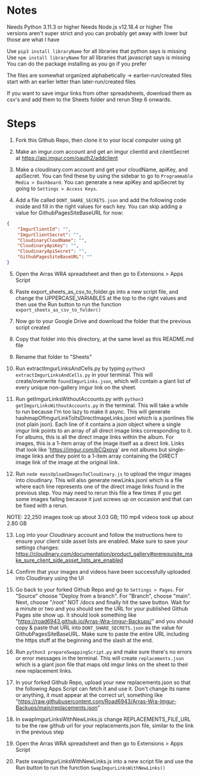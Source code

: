 # Notes

Needs Python 3.11.3 or higher
Needs Node.js v12.18.4 or higher
The versions aren't super strict and you can probably get away with lower but those are what I have

Use `pip3 install libraryName` for all libraries that python says is missing
Use `npm install libraryName` for all libraries that javascript says is missing
You can do the package installing as you go if you prefer

The files are somewhat organized alphabetically 
-> earlier-run/created files start with an earlier letter than later-run/created files

If you want to save imgur links from other spreadsheets, download them as csv's and add them to the Sheets folder and rerun Step 6 onwards.

# Steps

1. Fork this Github Repo, then clone it to your local computer using git

2. Make an imgur.com account and get an imgur clientId and clientSecret at https://api.imgur.com/oauth2/addclient

3. Make a cloudinary.com account and get your cloudName, apiKey, and apiSecret. You can find these by using the sidebar to go to `Programmable Media > Dashboard`. You can generate a new apiKey and apiSecret by going to `Settings > Access Keys`.

4. Add a file called `DONT_SHARE_SECRETS.json` and add the following code inside and fill in the right values for each key. You can skip adding a value for GithubPagesSiteBaseURL for now:

```json
{
    "ImgurClientId": "",
    "ImgurClientSecret": "",
    "CloudinaryCloudName": "",
    "CloudinaryApiKey": "",
    "CloudinaryApiSecret": "",
    "GithubPagesSiteBaseURL": ""
}
```

5. Open the Arras WRA spreadsheet and then go to Extensions > Apps Script

6. Paste export_sheets_as_csv_to_folder.gs into a new script file, and change the UPPERCASE_VARIABLES at the top to the right values and then use the Run button to run the function `export_sheets_as_csv_to_folder()`

7. Now go to your Google Drive and download the folder that the previous script created

8. Copy that folder into this directory, at the same level as this README.md file

9. Rename that folder to "Sheets"

10. Run extractImgurLinksAndCells.py by typing `python3 extractImgurLinksAndCells.py` in your terminal. This will create/overwrite `foundImgurLinks.json`, which will contain a giant list of every unique non-gallery imgur link on the sheet.

11. Run getImgurLinksWithoutAccounts.py with `python3 getImgurLinksWithoutAccounts.py` in the terminal. This will take a while to run because I'm too lazy to make it async. This will generate hashmapOfImgurLinkToItsDirectImageLinks.jsonl which is a jsonlines file (not plain json). Each line of it contains a json object where a single imgur link points to an array of all direct image links corresponding to it. For albums, this is all the direct image links within the album. For images, this is a 1-item array of the image itself as a direct link. Links that look like 'https://imgur.com/bCQxpva' are not albums but single-image links and they point to a 1-item array containing the DIRECT image link of the image at the original link.

12. Run `node massUploadImagesToCloudinary.js` to upload the imgur images into cloudinary. This will also generate newLinks.jsonl which is a file where each line represents one of the direct image links found in the previous step. You may need to rerun this file a few times if you get some images failing because it just screws up on occasion and that can be fixed with a rerun.

NOTE: 22,250 images took up about 3.03 GB; 110 mp4 videos took up about 2.80 GB

13. Log into your Cloudinary account and follow the instructions here to ensure your client side asset lists are enabled. Make sure to save your settings changes: 
https://cloudinary.com/documentation/product_gallery#prerequisite_make_sure_client_side_asset_lists_are_enabled
 
14. Confirm that your images and videos have been successfully uploaded into Cloudinary using the UI

15. Go back to your forked Github Repo and go to `Settings > Pages`. For "Source" choose "Deploy from a branch". For "Branch", choose "main". Next, choose "/root" NOT /docs and finally hit the save button. Wait for a minute or two and you should see the URL for your published Github Pages site show up. It should look something like "https://road6943.github.io/Arras-Wra-Imgur-Backups/" and you should copy & paste that URL into `DONT_SHARE_SECRETS.json` as the value for GithubPagesSiteBaseURL. Make sure to paste the entire URL including the https stuff at the beginning and the slash at the end.

16. Run `python3 prepareSwappingScript.py` and make sure there's no errors or error messages in the terminal. This will create `replacements.json` which is a giant json file that maps old imgur links on the sheet to their new replacement links.

17. In your forked Github Repo, upload your new replacements.json so that the following Apps Script can fetch it and use it. Don't change its name or anything, it must appear at the correct url, something like "https://raw.githubusercontent.com/Road6943/Arras-Wra-Imgur-Backups/main/replacements.json"

18. In swapImgurLinksWithNewLinks.js change REPLACEMENTS_FILE_URL to be the raw github url for your replacements.json file, similar to the link in the previous step

18. Open the Arras WRA spreadsheet and then go to Extensions > Apps Script

19. Paste swapImgurLinksWithNewLinks.js into a new script file and use the Run button to run the function `SwapImgurLinksWithNewLinks()`
